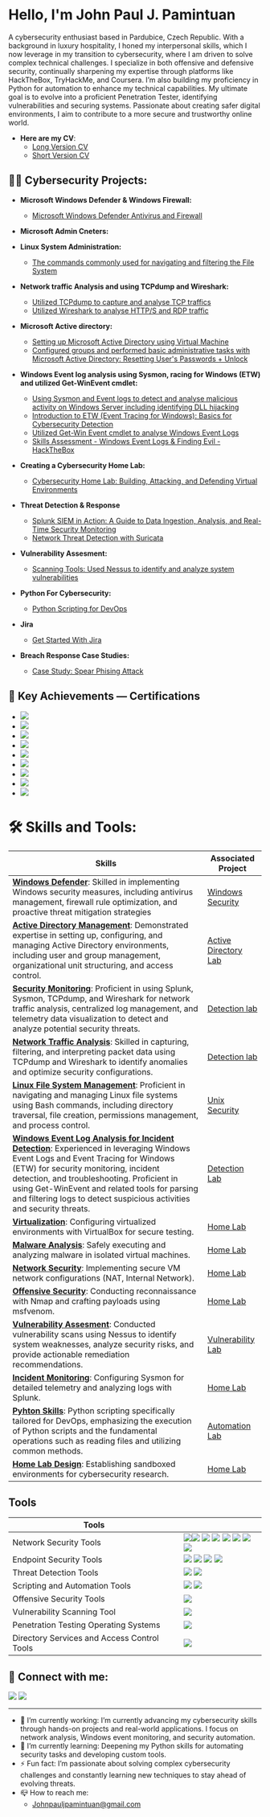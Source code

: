 <h1>Hello, I'm John Paul J. Pamintuan</h1>
A cybersecurity enthusiast based in Pardubice, Czech Republic. With a background in luxury hospitality, I honed my interpersonal skills, which I now leverage in my transition to cybersecurity, where I am driven to solve complex technical challenges. I specialize in both offensive and defensive security, continually sharpening my expertise through platforms like HackTheBox, TryHackMe, and Coursera. I’m also building my proficiency in Python for automation to enhance my technical capabilities. My ultimate goal is to evolve into a proficient Penetration Tester, identifying vulnerabilities and securing systems. Passionate about creating safer digital environments, I aim to contribute to a more secure and trustworthy online world.

- <b>Here are my CV</b>: 
  - [Long Version CV](https://github.com/JohnPaulPamintuan/CV/blob/main/Long%20CV%20Resume%20John%20Paul.pdf)
  - [Short Version CV](https://github.com/JohnPaulPamintuan/CV/blob/main/Short%20CV%20Resume%20John%20Paul%20.pdf)

<h2>👨‍💻 Cybersecurity Projects:</h2>

- <b>Microsoft Windows Defender & Windows Firewall:</b>
  - [Microsoft Windows Defender Antivirus and Firewall](https://github.com/JohnSpace2/Microsoft-Windows-Defender-Windows-Firewall/blob/main/README.md)
- <b>Microsoft Admin Cneters:</b>

- <b>Linux System Administration:</b>
  - [The commands commonly used for navigating and filtering the File System](https://github.com/JohnSpace2/Navigate-and-manage-the-file-system-using-Linux-commands-via-the-Bash-shell/blob/main/README.md)
- <b>Network traffic Analysis and using TCPdump and Wireshark:</b>
  - [Utilized TCPdump to capture and analyse TCP traffics](https://github.com/JohnPaulPamintuan/TCPdump/blob/main/README.md)
  - [Utilized Wireshark to analyse HTTP/S and RDP traffic](https://github.com/JohnPaulPamintuan/Wireshark/blob/main/README.md)
- <b>Microsoft Active directory:</b>
  - [Setting up Microsoft Active Directory using Virtual Machine](https://github.com/JohnPaulPamintuan/Setting-up-Active-directory)
  - [Configured groups and performed basic administrative tasks with Microsoft Active Directory: Resetting User's Passwords + Unlock](https://github.com/JohnPaulPamintuan/Active-Directory/blob/main/README.md)
- <b>Windows Event log analysis using Sysmon, racing for Windows (ETW) and utilized Get-WinEvent cmdlet:</b>
  - [Using Sysmon and Event logs to detect and analyse malicious activity on Windows Server
including identifying DLL hijacking](https://github.com/JohnPaulPamintuan/Windows-Event-log-analysis/blob/main/README.md)
   - [Introduction to ETW (Event Tracing for Windows): Basics for Cybersecurity Detection](https://github.com/JohnPaulPamintuan/ETW/blob/main/README.md)
   - [Utilized Get-Win Event cmdlet to analyse Windows Event Logs](https://github.com/JohnPaulPamintuan/Get-WinEvent-/blob/main/README.md)
   - [Skills Assessment - Windows Event Logs & Finding Evil - HackTheBox](https://github.com/JohnPaulPamintuan/Skills-Assessment---Windows-Event-Logs-Finding-Evil---HackTheBox./blob/main/README.md)
- <b>Creating a Cybersecurity Home Lab:</b>
  - [Cybersecurity Home Lab: Building, Attacking, and Defending Virtual Environments](https://github.com/JohnPaulPamintuan/Creating-a-basic-home-lab-)
- <b>Threat Detection & Response</b>
  - [Splunk SIEM in Action: A Guide to Data Ingestion, Analysis, and Real-Time Security Monitoring](https://github.com/JohnPaulPamintuan/SIEM-Tool---SPLUNK)
  - [Network Threat Detection with Suricata](https://github.com/JohnPaulPamintuan/Suricata)
- <b>Vulnerability Assesment:</b>
  - [Scanning Tools: Used Nessus to identify and analyze system vulnerabilities](https://github.com/JohnPaulPamintuan/Scanning-Tools-Nessus-OpenVAS)
- <b>Python For Cybersecurity:</b>
  - [Python Scripting for DevOps](https://github.com/JohnPaulPamintuan/python)
- <b> Jira </b>
  - [Get Started With Jira](1)
- <b>Breach Response Case Studies:</b>
  - [Case Study: Spear Phising Attack](https://coursera-assessments.s3.amazonaws.com/assessments/1720428014790/2123721c-6fdb-4ede-a0c0-1bec21cd781d/Pros%20and%20cons%20-%20Sheet1.pdf)
 
    
<h2>🏅 Key Achievements — Certifications </h2>

- [<img src="https://img.shields.io/badge/-Google%20Cybersecurity-4285F4?&style=for-the-badge&logo=Google&logoColor=white" />](https://github.com/JohnPaulPamintuan/Google-Cybersecurity/blob/main/README.md)
- [<img src="https://img.shields.io/badge/-Google%20Cloud%20Cybersecurity-4285F4?&style=for-the-badge&logo=GoogleCloud&logoColor=white" />](https://github.com/JohnPaulPamintuan/Google-Cloud/blob/main/README.md)
- <img src="https://img.shields.io/badge/-Security%2B-FF0000?&style=for-the-badge&logo=CompTIA&logoColor=white" />
- <img src="https://img.shields.io/badge/-IBM%27s%20Security%20Analyst%20Fundamentals-FFB300?&style=for-the-badge&logo=IBM&logoColor=white" />
- <img src="https://img.shields.io/badge/-Palo%20Alto%20Networks-EB5424?&style=for-the-badge&logo=PaloAltoNetworks&logoColor=white" />
- <img src="https://img.shields.io/badge/-ISC2%3A%20Certified%20in%20Cybersecurity-9B59B6?&style=for-the-badge&logo=ISC2&logoColor=white" />
- <img src="https://img.shields.io/badge/-Cisco%3A%20SOC%20Certification-005073?&style=for-the-badge&logo=Cisco&logoColor=white" />
- <img src="https://img.shields.io/badge/-Splunk%3A%20Search%20Expert%20Specialization-0096D6?style=for-the-badge&logo=Splunk&logoColor=white" />
- <img src="https://img.shields.io/badge/-InfoSec%20Python%20Certification-3776AB?style=for-the-badge&logo=python&logoColor=white">



<h1> 🛠️ Skills and Tools:</h1>

| Skills                                         | Associated Project         |
|-----------------------------------------------|----------------------------|
| <b><ins>Windows Defender</b></ins>: Skilled in implementing Windows security measures, including antivirus management, firewall rule optimization, and proactive threat mitigation strategies          | <a href="https://github.com/JohnPaulPamintuan/Microsoft-Windows-Defender-Windows-Firewall/blob/main/README.md">Windows Security</a>|
| <b><ins>Active Directory Management</b></ins>: Demonstrated expertise in setting up, configuring, and managing Active Directory environments, including user and group management, organizational unit structuring, and access control. | <a href="https://github.com/JohnPaulPamintuan/Active-Directory/blob/main/README.md">Active Directory Lab</a>|
| <b><ins>Security Monitoring</b></ins>: Proficient in using Splunk, Sysmon, TCPdump, and Wireshark for network traffic analysis, centralized log management, and telemetry data visualization to detect and analyze potential security threats.         | <a href="https://github.com/JohnPaulPamintuan/TCPdump/blob/main/README.md">Detection lab</a>|
|  <b><ins>Network Traffic Analysis</b></ins>: Skilled in capturing, filtering, and interpreting packet data using TCPdump and Wireshark to identify anomalies and optimize security configurations.      | <a href="https://github.com/JohnPaulPamintuan/Wireshark/blob/main/README.md">Detection lab<a>|
| <b><ins>Linux File System Management</b></ins>: Proficient in navigating and managing Linux file systems using Bash commands, including directory traversal, file creation, permissions management, and process control.                  | <a href="https://github.com/JohnPaulPamintuan/Navigate-and-manage-the-file-system-using-Linux-commands-via-the-Bash-shell/blob/main/README.md">Unix Security</a>|
| <b><ins>Windows Event Log Analysis for Incident Detection</b></ins>: Experienced in leveraging Windows Event Logs and Event Tracing for Windows (ETW) for security monitoring, incident detection, and troubleshooting. Proficient in using Get-WinEvent and related tools for parsing and filtering logs to detect suspicious activities and security threats. | <a href="https://github.com/JohnPaulPamintuan/Skills-Assessment---Windows-Event-Logs-Finding-Evil---HackTheBox./blob/main/README.md">Detection Lab</a>|
| <b><ins>Virtualization</b></ins>: Configuring virtualized environments with VirtualBox for secure testing. | <a href="https://github.com/JohnPaulPamintuan/Creating-a-basic-home-lab-">Home Lab</a>|
| <b><ins>Malware Analysis</b></ins>: Safely executing and analyzing malware in isolated virtual machines. | <a href="https://github.com/JohnPaulPamintuan/Creating-a-basic-home-lab-">Home Lab</a>|
| <b><ins>Network Security</b></ins>: Implementing secure VM network configurations (NAT, Internal Network). | <a href="https://github.com/JohnPaulPamintuan/Creating-a-basic-home-lab-">Home Lab</a>|
| <b><ins>Offensive Security</b></ins>: Conducting reconnaissance with Nmap and crafting payloads using msfvenom. | <a href="https://github.com/JohnPaulPamintuan/Creating-a-basic-home-lab-">Home Lab</a>|
| <b><ins>Vulnerability Assesment</b></ins>: Conducted vulnerability scans using Nessus to identify system weaknesses, analyze security risks, and provide actionable remediation recommendations. | <a href="https://github.com/JohnPaulPamintuan/Scanning-Tools-Nessus">Vulnerability Lab</a> |
| <b><ins>Incident Monitoring</b></ins>: Configuring Sysmon for detailed telemetry and analyzing logs with Splunk. | <a href="https://github.com/JohnPaulPamintuan/Creating-a-basic-home-lab-">Home Lab</a>|
| <b><ins>Pyhton Skills</b></ins>: Python scripting specifically tailored for DevOps, emphasizing the execution of Python scripts and the fundamental operations such as reading files and utilizing common methods.| <a href="https://google.com"> Automation Lab</a>|
| <b><ins>Home Lab Design</b></ins>: Establishing sandboxed environments for cybersecurity research. | <a href="https://github.com/JohnPaulPamintuan/Creating-a-basic-home-lab-">Home Lab</a>|

## Tools 

| Tools |                                        |          
|------------------|----------------------------|
| Network Security Tools| <img src="https://img.shields.io/badge/-TCPdump-0052A3?&style=for-the-badge&logoColor=white"/><img src="https://img.shields.io/badge/-Wireshark-1679A7?&style=for-the-badge&logo=Wireshark&logoColor=white"/> <img src="https://img.shields.io/badge/-Nmap-4682B4?&style=for-the-badge&logoColor=white"/> <img src="https://img.shields.io/badge/-VirtualBox-183A61?&style=for-the-badge&logo=VirtualBox&logoColor=white"/> <img src="https://img.shields.io/badge/-VMware-607078?&style=for-the-badge&logo=VMware&logoColor=white"/> <img src="https://img.shields.io/badge/-NAT-0E7A0D?&style=for-the-badge&logoColor=white"/> <img src="https://img.shields.io/badge/-Internal%20Network-1D9BF0?&style=for-the-badge&logoColor=white"/> <img src="https://img.shields.io/badge/-Host--Only%20Network-F39C12?&style=for-the-badge&logoColor=white"/> |
| Endpoint Security Tools | <img src="https://img.shields.io/badge/-Microsoft%20Defender-0078D4?&style=for-the-badge&logo=Microsoft&logoColor=white"/> <img src="https://img.shields.io/badge/-Sysmon-4B0082?&style=for-the-badge&logo=WindowsTerminal&logoColor=white"/> <img src="https://img.shields.io/badge/-Get--WinEvent-0078D7?&style=for-the-badge&logo=PowerShell&logoColor=white"/> <img src="https://img.shields.io/badge/-Event%20Viewer-005A9E?&style=for-the-badge&logo=Windows&logoColor=white"/>|
| Threat Detection Tools        | <img src="https://img.shields.io/badge/-Splunk-000000?&style=for-the-badge&logo=Splunk&logoColor=white"/> <img src="https://img.shields.io/badge/-Suricata-0052A3?&style=for-the-badge&logo=suricata&logoColor=white"/>|
| Scripting and Automation Tools      |<img src="https://img.shields.io/badge/-PowerShell-2E2E2E?&style=for-the-badge&logo=PowerShell&logoColor=white"/> <img src="https://img.shields.io/badge/-Python-3776AB?&style=for-the-badge&logo=Python&logoColor=white"/> |
| Offensive Security Tools  | <img src="https://img.shields.io/badge/-Metasploit-004C37?&style=for-the-badge&logo=Metasploit&logoColor=white"/>|
| Vulnerability Scanning Tool  |<img src="https://img.shields.io/badge/-Tenable%20Nessus-008CBA?&style=for-the-badge&logo=tenable&logoColor=white"/>|
| Penetration Testing Operating Systems | <img src="https://img.shields.io/badge/-Kali%20Linux-557C94?&style=for-the-badge&logo=Kali&logoColor=white"/>|
| Directory Services and Access Control Tools | <img src="https://img.shields.io/badge/-Active%20Directory%20Users%20and%20Computers-0078D4?&style=for-the-badge&logo=Windows&logoColor=white"/>|

<h2> 🤳 Connect with me:</h2>

 [<img src="https://img.shields.io/badge/-LinkedIn-0077B5?&style=for-the-badge&logo=LinkedIn&logoColor=white"/>](https://linkedin.com/in/johnpaulpamintuan)
[<img src="https://img.shields.io/badge/-Website-000000?&style=for-the-badge&logo=webflow&logoColor=white">](https://johnpaulpamintuan.netlify.app/)


-------------------------------------------------
- 🔭 I’m currently working: I’m currently advancing my cybersecurity skills through hands-on projects and real-world applications. I focus on network analysis, Windows event monitoring, and security automation.
- 🌱 I’m currently learning: Deepening my Python skills for automating security tasks and developing custom tools.
- ⚡ Fun fact: I’m passionate about solving complex cybersecurity challenges and constantly learning new techniques to stay ahead of evolving threats.
- 📪 How to reach me:
  - Johnpauljpamintuan@gmail.com
    

